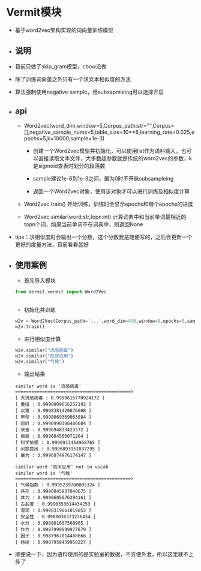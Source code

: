 # Vermit模块
    
  - 基于word2vec架构实现的词向量训练模型
    
  - ## 说明
    
   - 目前只做了skip_gram模型，cbow没做
     
   - 除了训练词向量之外只有一个求文本相似度的方法
     
   - 算法强制使用negative sample，但subsapmleing可以选择开启
     
 - ## api
   
   - Word2vec(word_dim,window=5,Corpus_path:str="",Corpus=[],negative_sample_nums=5,table_size=10**8,learning_rate=0.025,epochs=5,k=10000,sample=1e-3)
     
     - 创建一个Word2vec模型并初始化，可以使用list作为语料输入，也可以直接读取文本文件，大多数超参数就是传统的word2vec的参数，k是sigmoid查表时划分的段落数
       
     - sample建议1e-6到1e-3之间，置为0时不开启subsampleing
     
     - 返回一个Word2vec对象，使用该对象才可以进行训练及相似度计算
       
   - Word2vec.train()  开始训练，训练时会显示epochs和每个epochs的进度
     
   - Word2vec.similar(word:str,topn:int)  计算词典中和当前单词最相近的topn个词，如果当前单词不在词典中，则返回None
     
 - tips：求相似度时会输出一个分数，这个分数我是随便写的，之后会更新一个更好的度量方法，目前看看就好
   
 - ## 使用案例
   
   - 首先导入模块
   ```python
   from Vermit.vermit import Word2Vec
     
   ```
   - 初始化并训练
   ```python
   w2v = Word2Vec(Corpus_path='...',word_dim=400,window=5,epochs=5,sample=1e-5)
   w2v.train()
   ```
     
   - 进行相似度计算
   ```python
   w2v.similar("流感病毒")
   w2v.similar("临床应用")
   w2v.similar("气候")
   ```
     
   - 输出结果
   ```
   similar word is '流感病毒'
   ===========================================>
   [ 犬流感病毒 : 0.9999615770924172 ]
   [ 重组 : 0.9998809656252192 ]
   [ 以猪 : 0.9998381420676608 ]
   [ 甲型 : 0.9998069369063884 ]
   [ 同时 : 0.9996990306486604 ]
   [ 改善 : 0.999694833423572 ]
   [ 根据 : 0.999694500071264 ]
   [ 科学依据 : 0.9996913454968765 ]
   [ 问题提出 : 0.9996893951837295 ]
   [ 最为 : 0.9996874976174147 ]

   similar word '临床应用' not in vocab
   similar word is '气候'
   ===========================================>
   [ 气候指数 : 0.9995239700005324 ]
   [ 共存 : 0.9990845937040675 ]
   [ 体为 : 0.9990605676294161 ]
   [ 古盐度 : 0.9990353614434253 ]
   [ 湿润 : 0.9988319061019053 ]
   [ 安全性 : 0.9988036373236434 ]
   [ 水分 : 0.998801607560965 ]
   [ 作为 : 0.9987999999977679 ]
   [ 因子 : 0.9987967014488666 ]
   [ 持续 : 0.9987958439958227 ]
   ```
    
  - 顺便说一下，因为语料使用的是实验室的数据，不方便外泄，所以这里就不上传了
